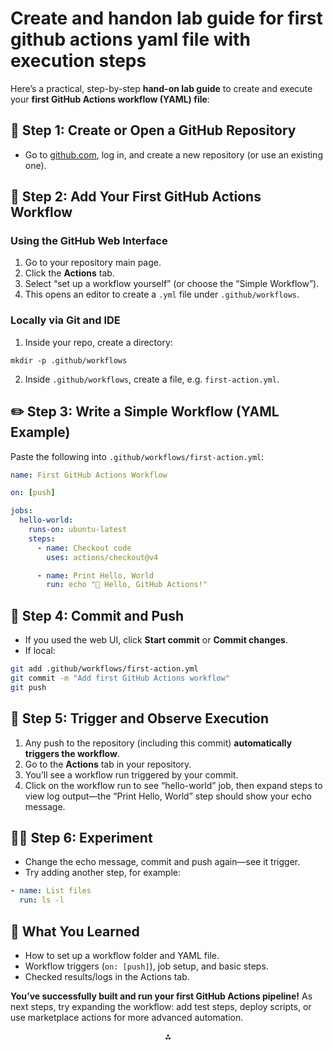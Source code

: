 # Create and handon lab guide for first github actions yaml file with execution steps

Here’s a practical, step-by-step **hand-on lab guide** to create and execute your **first GitHub Actions workflow (YAML) file**:

## 🏁 Step 1: Create or Open a GitHub Repository

- Go to [github.com](https://github.com), log in, and create a new repository (or use an existing one).


## 📝 Step 2: Add Your First GitHub Actions Workflow

### Using the GitHub Web Interface

1. Go to your repository main page.
2. Click the **Actions** tab.
3. Select “set up a workflow yourself” (or choose the “Simple Workflow”).
4. This opens an editor to create a `.yml` file under `.github/workflows`.

### Locally via Git and IDE

1. Inside your repo, create a directory:

```
mkdir -p .github/workflows
```

2. Inside `.github/workflows`, create a file, e.g. `first-action.yml`.

## ✏️ Step 3: Write a Simple Workflow (YAML Example)

Paste the following into `.github/workflows/first-action.yml`:

```yaml
name: First GitHub Actions Workflow

on: [push]

jobs:
  hello-world:
    runs-on: ubuntu-latest
    steps:
      - name: Checkout code
        uses: actions/checkout@v4

      - name: Print Hello, World
        run: echo "🎉 Hello, GitHub Actions!"
```


## 💾 Step 4: Commit and Push

- If you used the web UI, click **Start commit** or **Commit changes**.
- If local:

```sh
git add .github/workflows/first-action.yml
git commit -m "Add first GitHub Actions workflow"
git push
```


## 🚦 Step 5: Trigger and Observe Execution

1. Any push to the repository (including this commit) **automatically triggers the workflow**.
2. Go to the **Actions** tab in your repository.
3. You’ll see a workflow run triggered by your commit.
4. Click on the workflow run to see “hello-world” job, then expand steps to view log output—the “Print Hello, World” step should show your echo message.

## 🧑🔬 Step 6: Experiment

- Change the echo message, commit and push again—see it trigger.
- Try adding another step, for example:

```yaml
- name: List files
  run: ls -l
```


## 📝 What You Learned

- How to set up a workflow folder and YAML file.
- Workflow triggers (`on: [push]`), job setup, and basic steps.
- Checked results/logs in the Actions tab.

**You’ve successfully built and run your first GitHub Actions pipeline!**
As next steps, try expanding the workflow: add test steps, deploy scripts, or use marketplace actions for more advanced automation.

<div style="text-align: center">⁂</div>

[^1]: https://docs.github.com/actions/quickstart

[^2]: https://codefresh.io/learn/github-actions/github-actions-tutorial-and-examples/

[^3]: https://www.freecodecamp.org/news/learn-to-use-github-actions-step-by-step-guide/

[^4]: https://resources.github.com/learn/pathways/automation/advanced/building-your-first-custom-github-action/

[^5]: https://spacelift.io/blog/github-actions-tutorial

[^6]: https://www.geeksforgeeks.org/git/github-actions/

[^7]: https://dev.to/jethanivijay/devops-with-github-actions-hands-on-labs-1aa3

[^8]: https://dev.to/sre_panchanan/hello-world-in-github-actions-a-beginners-guide-to-your-first-workflow-1mbh

[^9]: https://docs.github.com/articles/getting-started-with-github-actions

[^10]: https://github.com/services/actions-training

[^11]: https://www.youtube.com/watch?v=ylEy4eLdhFs

[^12]: https://docs.github.com/en/actions/tutorials

[^13]: https://www.appsecengineer.com/courses-collection/github-actions-for-devsecops

[^14]: https://docs.github.com/actions/reference/workflow-syntax-for-github-actions

[^15]: https://www.learnenough.com/blog/git-actions-tutorial

[^16]: https://www.youtube.com/watch?v=Tz7FsunBbfQ

[^17]: https://blog.devops.dev/a-complete-guide-to-creating-github-actions-pipeline-with-yaml-templates-c57f2dbc2d0c

[^18]: https://kodekloud.com/courses/github-actions

[^19]: https://learn.microsoft.com/en-us/dotnet/devops/create-dotnet-github-action

[^20]: https://github.com/topics/hands-on-lab


